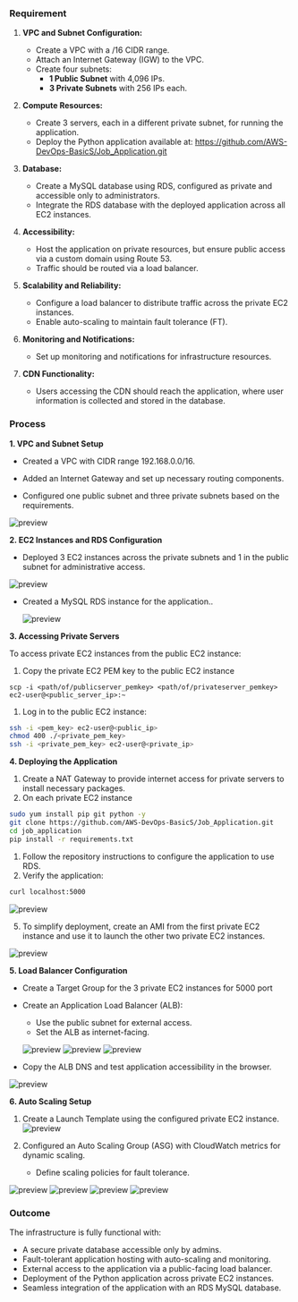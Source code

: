 ### Requirement 

1. **VPC and Subnet Configuration:**

    * Create a VPC with a /16 CIDR range.
    * Attach an Internet Gateway (IGW) to the VPC.
    * Create four subnets:
        * **1 Public Subnet** with 4,096 IPs.
        * **3 Private Subnets** with 256 IPs each.
2. **Compute Resources:**

    * Create 3 servers, each in a different private subnet, for running the application.
    * Deploy the Python application available at: https://github.com/AWS-DevOps-BasicS/Job_Application.git
3. **Database:**

    * Create a MySQL database using RDS, configured as private and accessible only to administrators.
    * Integrate the RDS database with the deployed application across all EC2 instances.
4. **Accessibility:**

    * Host the application on private resources, but ensure public access via a custom domain using Route 53.
    * Traffic should be routed via a load balancer.
5. **Scalability and Reliability:**

    * Configure a load balancer to distribute traffic across the private EC2 instances.
    * Enable auto-scaling to maintain fault tolerance (FT).
6. **Monitoring and Notifications:**

    * Set up monitoring and notifications for infrastructure resources.
  
7. **CDN Functionality:**

    * Users accessing the CDN should reach the application, where user information is collected and stored in the database.



### Process
**1. VPC and Subnet Setup**
  * Created a VPC with CIDR range 192.168.0.0/16.

  * Added an Internet Gateway and set up necessary routing components.

  * Configured one public subnet and three private subnets based on the requirements.
  
  ![preview](images/mini1.png)

**2. EC2 Instances and RDS Configuration**
* Deployed 3 EC2 instances across the private subnets and 1 in the public subnet for administrative access.

![preview](images/mini2.png)

* Created a MySQL RDS instance for the application..
  
  ![preview](images/mini3.png)

**3. Accessing Private Servers**

To access private EC2 instances from the public EC2 instance:

1. Copy the private EC2 PEM key to the public EC2 instance
```shell
scp -i <path/of/publicserver_pemkey> <path/of/privateserver_pemkey> ec2-user@<public_server_ip>:~
```
1. Log in to the public EC2 instance:
```bash
ssh -i <pem_key> ec2-user@<public_ip>
chmod 400 ./<private_pem_key> 
ssh -i <private_pem_key> ec2-user@<private_ip>
```
**4. Deploying the Application**
  1. Create a NAT Gateway to provide internet access for private servers to install necessary packages.
  2. On each private EC2 instance
```bash
sudo yum install pip git python -y
git clone https://github.com/AWS-DevOps-BasicS/Job_Application.git
cd job_application
pip install -r requirements.txt
```
  1. Follow the repository instructions to configure the application to use RDS.
  2. Verify the application:
   
```bash
curl localhost:5000
```

![preview](images/mini9.png)

  5. To simplify deployment, create an AMI from the first private EC2 instance and use it to launch the other two private EC2 instances.
  
  ![preview](images/mini4.png)

**5. Load Balancer Configuration**
* Create a Target Group for the 3 private EC2 instances for 5000 port
* Create an Application Load Balancer (ALB):

    * Use the public subnet for external access.
    * Set the ALB as internet-facing.
  
  ![preview](images/mini5.png)
  ![preview](images/mini6.png)
  ![preview](images/mini7.png)

* Copy the ALB DNS and test application accessibility in the browser.

![preview](images/mini8.png)

**6. Auto Scaling Setup**
1. Create a Launch Template using the configured private EC2 instance.
![preview](images/mini10.png)
2. Configured an Auto Scaling Group (ASG) with CloudWatch metrics for dynamic scaling.

    * Define scaling policies for fault tolerance.

![preview](images/mini11.png)
![preview](images/mini12.png)
![preview](images/mini13.png)
![preview](images/mini14.png)

### Outcome
The infrastructure is fully functional with:

* A secure private database accessible only by admins.
* Fault-tolerant application hosting with auto-scaling and monitoring.
* External access to the application via a public-facing load balancer.
* Deployment of the Python application across private EC2 instances.
* Seamless integration of the application with an RDS MySQL database.